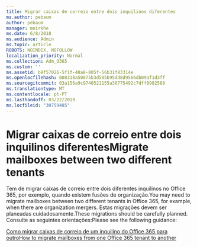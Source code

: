 ```yaml
---
title: Migrar caixas de correio entre dois inquilinos diferentes
ms.author: pebaum
author: pebaum
manager: mnirkhe
ms.date: 6/8/2018
ms.audience: Admin
ms.topic: article
ROBOTS: NOINDEX, NOFOLLOW
localization_priority: Normal
ms.collection: Adm_O365
ms.custom: ''
ms.assetid: b9f57026-5f1f-48a8-805f-56b31f83314e
ms.openlocfilehash: 008318a50875b3d585b95dd8d9566db09af1d3ff
ms.sourcegitcommit: 03a156a9c9740521155a30775492c7dff0982588
ms.translationtype: MT
ms.contentlocale: pt-PT
ms.lasthandoff: 03/22/2019
ms.locfileid: "30759485"
---
```

# <a name="migrate-mailboxes-between-two-different-tenants"></a><span data-ttu-id="c1017-102">Migrar caixas de correio entre dois inquilinos diferentes</span><span class="sxs-lookup"><span data-stu-id="c1017-102">Migrate mailboxes between two different tenants</span></span>

<span data-ttu-id="c1017-103">Tem de migrar caixas de correio entre dois diferentes inquilinos no Office 365, por exemplo, quando existem fusões de organização.</span><span class="sxs-lookup"><span data-stu-id="c1017-103">You may need to migrate mailboxes between two different tenants in Office 365, for example, when there are organization mergers.</span></span> <span data-ttu-id="c1017-104">Estas migrações devem ser planeadas cuidadosamente.</span><span class="sxs-lookup"><span data-stu-id="c1017-104">These migrations should be carefully planned.</span></span> <span data-ttu-id="c1017-105">Consulte as seguintes orientações:</span><span class="sxs-lookup"><span data-stu-id="c1017-105">Please see the following guidance:</span></span>
  
[<span data-ttu-id="c1017-106">Como migrar caixas de correio de um inquilino do Office 365 para outro</span><span class="sxs-lookup"><span data-stu-id="c1017-106">How to migrate mailboxes from one Office 365 tenant to another</span></span>](https://support.office.com/article/how-to-migrate-mailboxes-from-one-office-365-tenant-to-another-65af7d77-3e79-44d4-9173-04fd991358b7)
  

